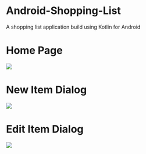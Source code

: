 # Android-Shopping-List
A shopping list application build using Kotlin for Android

# Home Page
![](/home_page.png)

# New Item Dialog
![](/new_dialog.png)

# Edit Item Dialog
![](/edit_dialog.png)
